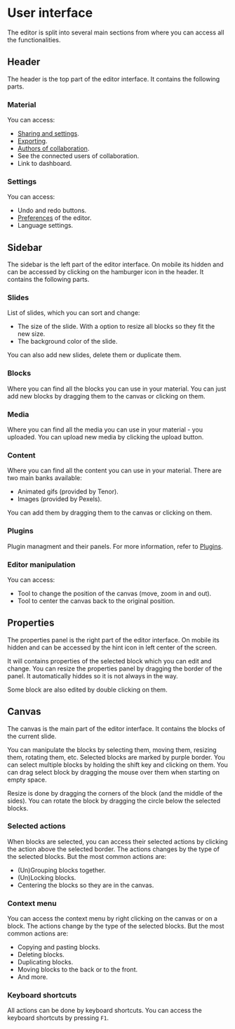 # User interface

The editor is split into several main sections from where you can access all the functionalities.

## Header

The header is the top part of the editor interface.
It contains the following parts.

### Material

You can access:

- [Sharing and settings](../player/settings.md).
- [Exporting](export.md).
- [Authors of collaboration](collaboration.md).
- See the connected users of collaboration.
- Link to dashboard.

### Settings

You can access:

- Undo and redo buttons.
- [Preferences](preferences.md) of the editor.
- Language settings.

## Sidebar

The sidebar is the left part of the editor interface.
On mobile its hidden and can be accessed by clicking on the hamburger icon in the header.
It contains the following parts.

### Slides

List of slides, which you can sort and change:

- The size of the slide. With a option to resize all blocks so they fit the new size.
- The background color of the slide.

You can also add new slides, delete them or duplicate them.

### Blocks

Where you can find all the blocks you can use in your material.
You can just add new blocks by dragging them to the canvas or clicking on them.

### Media

Where you can find all the media you can use in your material - you uploaded.
You can upload new media by clicking the upload button.

### Content

Where you can find all the content you can use in your material.
There are two main banks available:

- Animated gifs (provided by Tenor).
- Images (provided by Pexels).

You can add them by dragging them to the canvas or clicking on them.

### Plugins

Plugin managment and their panels.
For more information, refer to [Plugins](../plugins.md).

### Editor manipulation

You can access:

- Tool to change the position of the canvas (move, zoom in and out).
- Tool to center the canvas back to the original position.

## Properties

The properties panel is the right part of the editor interface.
On mobile its hidden and can be accessed by the hint icon in left center of the screen.

It will contains properties of the selected block which you can edit and change.
You can resize the properties panel by dragging the border of the panel.
It automatically hiddes so it is not always in the way.

Some block are also edited by double clicking on them.

## Canvas

The canvas is the main part of the editor interface.
It contains the blocks of the current slide.

You can manipulate the blocks by selecting them, moving them, resizing them, rotating them, etc.
Selected blocks are marked by purple border.
You can select multiple blocks by holding the shift key and clicking on them.
You can drag select block by dragging the mouse over them when starting on empty space.

Resize is done by dragging the corners of the block (and the middle of the sides).
You can rotate the block by dragging the circle below the selected blocks.

### Selected actions

When blocks are selected, you can access their selected actions by clicking the action above the selected border.
The actions changes by the type of the selected blocks.
But the most common actions are:
- (Un)Grouping blocks together.
- (Un)Locking blocks.
- Centering the blocks so they are in the canvas.

### Context menu

You can access the context menu by right clicking on the canvas or on a block.
The actions change by the type of the selected blocks.
But the most common actions are:
- Copying and pasting blocks.
- Deleting blocks.
- Duplicating blocks.
- Moving blocks to the back or to the front.
- And more.

### Keyboard shortcuts

All actions can be done by keyboard shortcuts.
You can access the keyboard shortcuts by pressing `F1`.